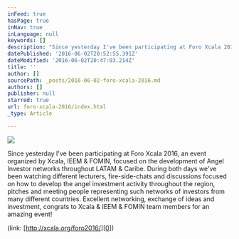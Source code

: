 ```yaml
---
inFeed: true
hasPage: true
inNav: true
inLanguage: null
keywords: []
description: "Since yesterday I've been participating at Foro Xcala 2016, an event organized by Xcala, IEEM & FOMIN, focused on the development of Angel Investor networks throughout LATAM & Caribe. During both days we've been watching different lecturers, fire-side-chats and discussions focused on how to develop the angel investment activity throughout the region, pitches and meeting people representing such networks of investors from many different countries. Excellent networking, exchange of ideas and investment, congrats to Xcala & IEEM & FOMIN team members for an amazing event!"
datePublished: '2016-06-02T20:52:55.391Z'
dateModified: '2016-06-02T20:47:03.214Z'
title: ''
author: []
sourcePath: _posts/2016-06-02-foro-xcala-2016.md
authors: []
publisher: null
starred: true
url: foro-xcala-2016/index.html
_type: Article

---
```

![](https://the-grid-user-content.s3-us-west-2.amazonaws.com/9fea1e5e-7de1-4620-ad21-6b2aa27506c4.jpg)

Since yesterday I've been participating at Foro Xcala 2016, an event organized by Xcala, IEEM & FOMIN, focused on the development of Angel Investor networks throughout LATAM & Caribe. During both days we've been watching different lecturers, fire-side-chats and discussions focused on how to develop the angel investment activity throughout the region, pitches and meeting people representing such networks of investors from many different countries. Excellent networking, exchange of ideas and investment, congrats to Xcala & IEEM & FOMIN team members for an amazing event!

(link: [http://xcala.org/foro2016/][0])

[0]: http://xcala.org/foro2016/